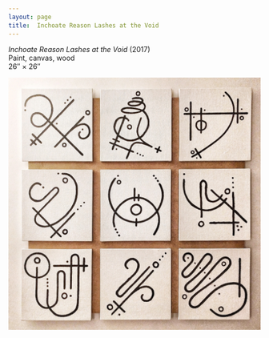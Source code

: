 ```yaml
---
layout: page
title:  Inchoate Reason Lashes at the Void
---
```



_Inchoate Reason Lashes at the Void_ (2017)  
Paint, canvas, wood  
26&Prime; &times; 26&Prime;

![Inchoate Reason Lashes at the Void, 2017](/images/art/inchoatereason.jpg "Inchoate Reason Lashes at the Void, 2017")
